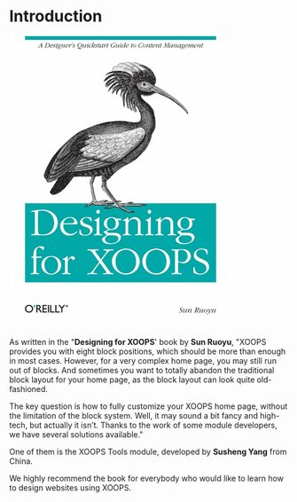 # Introduction

![](/en/assets/bookCover.jpg)

As written in the "**Designing for XOOPS**'  book by **Sun Ruoyu**, "XOOPS provides you with eight block positions, which should be more than enough in most cases. However, for a very complex home page, you may still run out of blocks. And sometimes you want to totally abandon the traditional block layout for your home page, as the block layout can look quite old-fashioned.

The key question is how to fully customize your XOOPS home page, without the limitation of the block system. Well, it may sound a bit fancy and high-tech, but actually it isn’t. Thanks to the work of some module developers, we have several solutions available."

One of them is the XOOPS Tools module, developed by **Susheng Yang** from China.

We highly recommend the book for everybody who would like to learn how to design websites using XOOPS.

